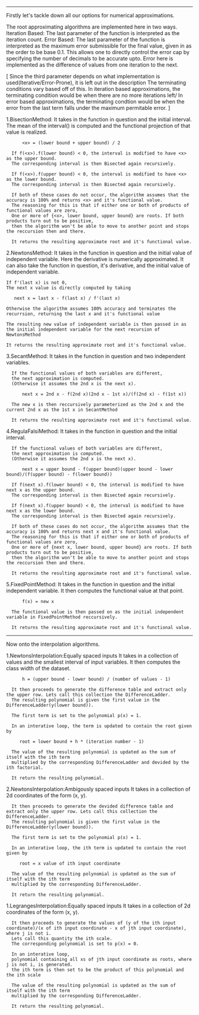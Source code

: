 *********************************************************************************************************************************************************************************
Firstly let's tackle down all our options for numerical approximations.
  
  The root approximating algorithms are implemented here in two ways.
    Iteration Based: 
      The last parameter of the function is interpreted as the iteration count.
    Error Based: 
      The last parameter of the function is interpreted as the maximum error submissible for the final value,
      given in as the order to be base 0.1. 
      This allows one to directly control the error cap by specifying the number of decimals to be accurate upto.
      Error here is implemented as the difference of values from one iteration to the next.
  
  [
   Since the third parameter depends on what implementation is used(Iterative/Error-Prone), it is left out in the description
   The terminating conditions vary based off of this.
   In iteration based approximations, the terminating condition would be when there are no more iterations left/
   In error based approximations, the terminating condtion would be when the error from the last term falls under the maximum permitable error.
  ]
  
  1.BisectionMethod:
      It takes in the function in question and the initial interval.
      The mean of the interval(<x>) is computed and the functional projection of that value is realized.
        
          <x> = (lower bound + upper bound) / 2
      
      If f(<x>).f(lower bound) < 0, the interval is modified to have <x> as the upper bound.
      The corresponding interval is then Bisected again recursively.
      
      If f(<x>).f(upper bound) < 0, the interval is modified to have <x> as the lower bound.
      The corresponding interval is then Bisected again recursively.
      
      If both of these cases do not occur, the algorithm assumes that the accuracy is 100% and returns <x> and it's functional value.
      The reasoning for this is that if either one or both of products of functional values are zero,
      One or more of {<x>, lower bound, upper bound} are roots. If both products turn out to be positive,
      then the algorithm won't be able to move to another point and stops the reccursion then and there.
      
      It returns the resulting approximate root and it's functional value.
   
 2.NewtonsMethod:
    It takes in the function in question and the initial value of independent variable. Here the derivative is numerically approximated.
    It can also take the function in question, it's derivative, and the initial value of independent variable.
    
    If f'(last x) is not 0, 
    The next x value is directly computed by taking
       
       next x = last x - f(last x) / f'(last x)
    
    Otherwise the algorithm assumes 100% accuracy and terminates the recurrsion, returning the last x and it's functional value
    
    The resulting new value of independent variable is then passed in as the initial independent variable for the next recursion of NewtonsMethod
    
    It returns the resulting approximate root and it's functional value.
 
 3.SecantMethod:
      It takes in the function in question and two independent variables.
      
      If the functional values of both variables are different,
      the next approximation is computed.
      (Otherwise it assumes the 2nd x is the next x).
          
          next x = 2nd x - f(2nd x)(2nd x - 1st x)/(f(2nd x) - f(1st x))
      
      The new x is then reccursively parameterized as the 2nd x and the current 2nd x as the 1st x in SecantMethod
      
      It returns the resulting approximate root and it's functional value.
 
 4.RegulaFalsiMethod:
      It takes in the function in question and the initial interval.
      
      If the functional values of both variables are different,
      the next approximation is computed.
      (Otherwise it assumes the 2nd x is the next x).
          
          next x = upper bound - f(upper bound)(upper bound - lower bound)/(f(upper bound) - f(lower bound))
      
      If f(next x).f(lower bound) < 0, the interval is modified to have next x as the upper bound.
      The corresponding interval is then Bisected again recursively.
      
      If f(next x).f(upper bound) < 0, the interval is modified to have next x as the lower bound.
      The corresponding interval is then Bisected again recursively.
      
      If both of these cases do not occur, the algorithm assumes that the accuracy is 100% and returns next x and it's functional value.
      The reasoning for this is that if either one or both of products of functional values are zero,
      One or more of {next x, lower bound, upper bound} are roots. If both products turn out to be positive,
      then the algorithm won't be able to move to another point and stops the reccursion then and there.
      
      It returns the resulting approximate root and it's functional value.

5.FixedPointMethod:
      It takes in the function in question and the initial independent variable.
      It then computes the functional value at that point.
   
          f(x) = new x
      
      The functional value is then passed on as the initial independent variable in FixedPointMethod reccursively.
      
      It returns the resulting approximate root and it's functional value.
*********************************************************************************************************************************************************************************
Now onto the interpolation algorithms.

  1.NewtonsInterpolation:Equally spaced inputs
      It takes in a collection of values and the smallest interval of input variables.
      It then computes the class width of the dataset.
          
          h = (upper bound - lower bound) / (number of values - 1)

      It then proceeds to generate the difference table and extract only the upper row. Lets call this collection the DifferenceLadder.
      The resulting polynomial is given the first value in the DifferenceLadder(y(lower bound)).
      
      The first term is set to the polynomial p(x) = 1.
      
      In an interative loop, the term is updated to contain the root given by
         
         root = lower bound + h * (iteration number - 1)
          
      The value of the resulting polynomial is updated as the sum of itself with the ith term 
      multiplied by the corresponding DifferenceLadder and devided by the ith factorial.
      
      It return the resulting polynomial.
      
 2.NewtonsInterpolation:Ambigously spaced inputs
      It takes in a collection of 2d coordinates of the form (x, y).
    
      It then proceeds to generate the devided difference table and extract only the upper row. Lets call this collection the DifferenceLadder.
      The resulting polynomial is given the first value in the DifferenceLadder(y(lower bound)).
      
      The first term is set to the polynomial p(x) = 1.
      
      In an interative loop, the ith term is updated to contain the root given by
         
         root = x value of ith input coordinate
          
      The value of the resulting polynomial is updated as the sum of itself with the ith term
      multiplied by the corresponding DifferenceLadder.
      
      It return the resulting polynomial.      
      
 1.LegrangesInterpolation:Equally spaced inputs
      It takes in a collection of 2d coordinates of the form (x, y).
    
      It then proceeds to generate the values of (y of the ith input coordinate)/(x of ith input coordinate - x of jth input coordinate), where j is not i.
      Lets call this quantity the ith scale.
      The corresponding polynomial is set to p(x) = 0.
        
      In an interative loop, 
      polynomial containing all xs of jth input coordinate as roots, where j is not i, is generated.
      the ith term is then set to be the product of this polynomial and the ith scale
    
      The value of the resulting polynomial is updated as the sum of itself with the ith term 
      multiplied by the corresponding DifferenceLadder.
      
      It return the resulting polynomial.      
